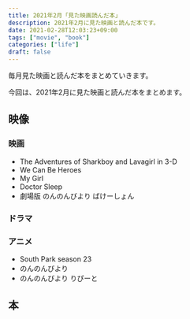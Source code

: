 ```yaml
---
title: 2021年2月「見た映画読んだ本」
description: 2021年2月に見た映画と読んだ本です。
date: 2021-02-28T12:03:23+09:00
tags: ["movie", "book"]
categories: ["life"]
draft: false
---
```


毎月見た映画と読んだ本をまとめていきます。

今回は、2021年2月に見た映画と読んだ本をまとめます。

## 映像

### 映画

* The Adventures of Sharkboy and Lavagirl in 3-D
* We Can Be Heroes
* My Girl
* Doctor Sleep
* 劇場版 のんのんびより ばけーしょん

### ドラマ


### アニメ

* South Park season 23
* のんのんびより
* のんのんびより りぴーと

## 本

